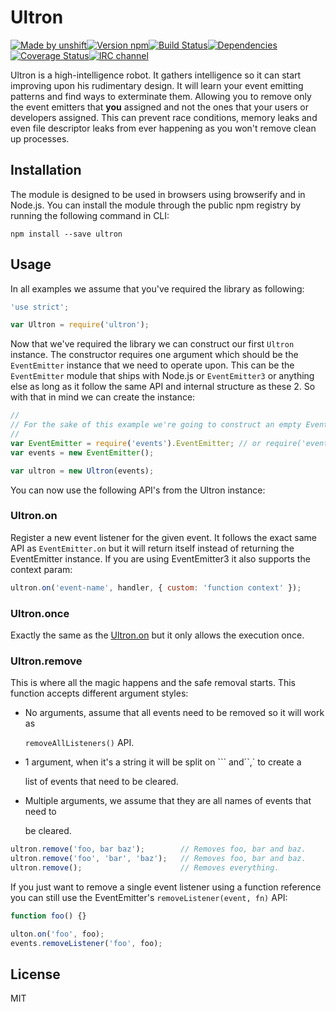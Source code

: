 # Ultron

[![Made by unshift](https://img.shields.io/badge/made%20by-unshift-00ffcc.svg?style=flat-square)](http://unshift.io)[![Version npm](http://img.shields.io/npm/v/ultron.svg?style=flat-square)](http://browsenpm.org/package/ultron)[![Build Status](http://img.shields.io/travis/unshiftio/ultron/master.svg?style=flat-square)](https://travis-ci.org/unshiftio/ultron)[![Dependencies](https://img.shields.io/david/unshiftio/ultron.svg?style=flat-square)](https://david-dm.org/unshiftio/ultron)[![Coverage Status](http://img.shields.io/coveralls/unshiftio/ultron/master.svg?style=flat-square)](https://coveralls.io/r/unshiftio/ultron?branch=master)[![IRC channel](http://img.shields.io/badge/IRC-irc.freenode.net%23unshift-00a8ff.svg?style=flat-square)](http://webchat.freenode.net/?channels=unshift)

Ultron is a high-intelligence robot. It gathers intelligence so it can start improving upon his rudimentary design. It will learn your event emitting patterns and find ways to exterminate them. Allowing you to remove only the event emitters that **you** assigned and not the ones that your users or developers assigned. This can prevent race conditions, memory leaks and even file descriptor leaks from ever happening as you won't remove clean up processes.

## Installation

The module is designed to be used in browsers using browserify and in Node.js. You can install the module through the public npm registry by running the following command in CLI:

```text
npm install --save ultron
```

## Usage

In all examples we assume that you've required the library as following:

```javascript
'use strict';

var Ultron = require('ultron');
```

Now that we've required the library we can construct our first `Ultron` instance. The constructor requires one argument which should be the `EventEmitter` instance that we need to operate upon. This can be the `EventEmitter` module that ships with Node.js or `EventEmitter3` or anything else as long as it follow the same API and internal structure as these 2. So with that in mind we can create the instance:

```javascript
//
// For the sake of this example we're going to construct an empty EventEmitter
//
var EventEmitter = require('events').EventEmitter; // or require('eventmitter3');
var events = new EventEmitter();

var ultron = new Ultron(events);
```

You can now use the following API's from the Ultron instance:

### Ultron.on

Register a new event listener for the given event. It follows the exact same API as `EventEmitter.on` but it will return itself instead of returning the EventEmitter instance. If you are using EventEmitter3 it also supports the context param:

```javascript
ultron.on('event-name', handler, { custom: 'function context' });
```

### Ultron.once

Exactly the same as the [Ultron.on](ultron.md#ultronon) but it only allows the execution once.

### Ultron.remove

This is where all the magic happens and the safe removal starts. This function accepts different argument styles:

* No arguments, assume that all events need to be removed so it will work as

  `removeAllListeners()` API.

* 1 argument, when it's a string it will be split on ``` and``,\` to create a

  list of events that need to be cleared.

* Multiple arguments, we assume that they are all names of events that need to

  be cleared.

```javascript
ultron.remove('foo, bar baz');        // Removes foo, bar and baz.
ultron.remove('foo', 'bar', 'baz');   // Removes foo, bar and baz.
ultron.remove();                      // Removes everything.
```

If you just want to remove a single event listener using a function reference you can still use the EventEmitter's `removeListener(event, fn)` API:

```javascript
function foo() {}

ulton.on('foo', foo);
events.removeListener('foo', foo);
```

## License

MIT

